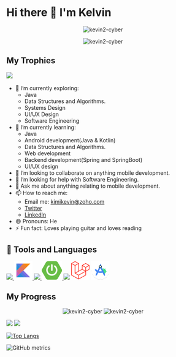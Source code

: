# Hi there 👋 I'm Kelvin

<!--
**kevin2-cyber/kevin2-cyber** is a ✨ _special_ ✨ repository because its `README.md` (this file) appears on your GitHub profile.

Here are some ideas to get you started:
-->

<p align="center"> <img src="https://komarev.com/ghpvc/?username=kevin2-cyber&label=Profile%20views&color=e91e63&style=flat" alt="kevin2-cyber" /> </p>
<p align="center"> <img src="https://img.shields.io/github/followers/kevin2-cyber?style=social" alt="kevin2-cyber" /> </p>

## My Trophies

<img width=1000 src="https://github-profile-trophy.vercel.app/?username=kevin2-cyber&column=8&theme=gruvbox&no-frame=true"/>


- 🔭 I’m currently exploring:
    - Java
    - Data Structures and Algorithms.
    - Systems Design 
    - UI/UX Design
    - Software Engineering
- 🌱 I’m currently learning:
    - Java
    - Android development(Java & Kotlin)
    - Data Structures and Algorithms.
    - Web development
    - Backend development(Spring and SpringBoot)
    - UI/UX design
- 👯 I’m looking to collaborate on anything mobile development.
- 🤔 I’m looking for help with Software Engineering. 
- 💬 Ask me about anything relating to mobile development.
- 📫 How to reach me:
    -  Email me: kimikevin@zoho.com
    -  [Twitter](https://twitter.com/KimiKevin2?t=zSovVZNdftPwOM8lRfwWag&s=08)
    -  [LinkedIn](https://www.linkedin.com/in/kelvin-eduful-294712237/)
- 😄 Pronouns: He
- ⚡ Fun fact: Loves playing guitar and loves reading 

## 🚀 Tools and Languages
<p align="left">
    <a href="https://www.oracle.com/java/" target="_blank"> <img src="https://img.icons8.com/color/48/000000/java-coffee-cup-logo.png"/> </a>
    <a href="https://kotlinlang.org/docs/getting-started.html" target="_blank"> <img src="icons/icons8-kotlin-48.png"/> </a>
    <a href="https://docs.spring.io/spring-framework/docs/current/reference/html/" target="_blank"> <img src="https://img.icons8.com/color/48/000000/spring-logo.png"/> </a>
    <a href="https://spring.io/projects/spring-boot" target="_blank"> <img src="icons/springboot.png" height="48"/> </a>
    <a href="https://www.flutter.dev" target="_blank"><img src="https://img.icons8.com/color/48/000000/flutter.png"/></a>
    <a href="https://laravel.com/docs/10.x" target="_blank"><img src="icons/laravel.png" width="48" height="48"/></a>
    <a href="https://developer.android.com/studio" target="_blank"><img src="icons/new-studio-logo.png" width="48" height="48"/></a>
</p>


## My Progress
<p align="center">
  <img width="400em" src="https://github-readme-stats.vercel.app/api?username=kevin2-cyber&show_icons=true&locale=en&theme=radical"                alt="kevin2-cyber"/>
  <img width="400em" src="https://github-readme-streak-stats.herokuapp.com/?user=kevin2-cyber&theme=radical" alt="kevin2-cyber" />
</p>

![](https://github-profile-summary-cards.vercel.app/api/cards/repos-per-language?username=kevin2-cyber&theme=github_dark)
![](https://github-profile-summary-cards.vercel.app/api/cards/most-commit-language?username=kevin2-cyber&theme=github_dark)


[![Top Langs](https://github-readme-stats.vercel.app/api/top-langs/?username=kevin2-cyber&card_width=800&size_weight=0.5&count_weight=0.5&langs_count=12&theme=github_dark)](https://github.com/anuraghazra/github-readme-stats)


![GitHub metrics](https://metrics.lecoq.io/kevin2-cyber)
